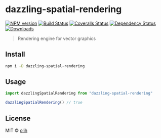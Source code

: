 # dazzling-spatial-rendering

[![NPM version][npm-image]][npm-url]
[![Build Status][travis-image]][travis-url]
[![Coveralls Status][coveralls-image]][coveralls-url]
[![Dependency Status][depstat-image]][depstat-url]
[![Downloads][download-badge]][npm-url]

> Rendering engine for vector graphics

## Install

```sh
npm i -D dazzling-spatial-rendering
```

## Usage

```js
import dazzlingSpatialRendering from "dazzling-spatial-rendering"

dazzlingSpatialRendering() // true
```

## License

MIT © [olih](http://github.com/flarebyte)

[npm-url]: https://npmjs.org/package/dazzling-spatial-rendering
[npm-image]: https://img.shields.io/npm/v/dazzling-spatial-rendering.svg?style=flat-square

[travis-url]: https://travis-ci.org/flarebyte/dazzling-spatial-rendering
[travis-image]: https://img.shields.io/travis/flarebyte/dazzling-spatial-rendering.svg?style=flat-square

[coveralls-url]: https://coveralls.io/r/flarebyte/dazzling-spatial-rendering
[coveralls-image]: https://img.shields.io/coveralls/flarebyte/dazzling-spatial-rendering.svg?style=flat-square

[depstat-url]: https://david-dm.org/flarebyte/dazzling-spatial-rendering
[depstat-image]: https://david-dm.org/flarebyte/dazzling-spatial-rendering.svg?style=flat-square

[download-badge]: http://img.shields.io/npm/dm/dazzling-spatial-rendering.svg?style=flat-square
